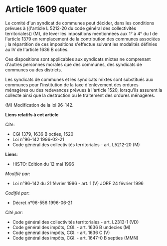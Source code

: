 # Article 1609 quater

Le comité d'un syndicat de communes peut décider, dans les conditions prévues à ((l'article L 5212-20 du code général des
collectivités territoriales)) (M), de lever les impositions mentionnées aux 1° à 4°  du I de l'article 1379 en remplacement
de la contribution des communes associées ; la répartition de ces impositions s'effectue suivant les modalités définies au IV
de l'article 1636 B octies.

Ces dispositions sont applicables aux syndicats mixtes ne comprenant d'autres personnes morales que des communes, des
syndicats de communes ou des districts.

Les syndicats de communes et les syndicats mixtes sont substitués aux communes pour l'institution de la taxe d'enlèvement des
ordures ménagères ou des redevances prévues à l'article 1520, lorsqu'ils assurent la collecte ainsi que la destruction ou le
traitement des ordures ménagères.

(M) Modification de la loi 96-142.

**Liens relatifs à cet article**

_Cite_:

  - CGI 1379, 1636 B octies, 1520
  - Loi n°96-142 1996-02-21
  - Code général des collectivités territoriales - art. L5212-20 (M)

**Liens**:

  - HISTO: Edition du 12 mai 1996

_Modifié par_:

  - Loi n°96-142 du 21 février 1996 - art. 1 (V) JORF 24 février 1996

_Codifié par_:

  - Décret n°96-556 1996-06-21

_Cité par_:

  - Code général des collectivités territoriales - art. L2313-1 (VD)
  - Code général des impôts, CGI. - art. 1636 B undecies (M)
  - Code général des impôts, CGI. - art. 1636 C (V)
  - Code général des impôts, CGI. - art. 1647-0 B septies (MMN)
